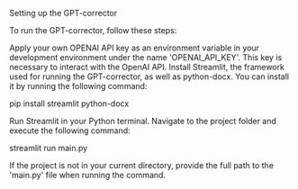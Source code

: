 Setting up the GPT-corrector

To run the GPT-corrector, follow these steps:

Apply your own OPENAI API key as an environment variable in your development environment under the name 'OPENAI_API_KEY'. This key is necessary to interact with the OpenAI API.
Install Streamlit, the framework used for running the GPT-corrector, as well as python-docx. You can install it by running the following command:

pip install streamlit python-docx

Run Streamlit in your Python terminal. Navigate to the project folder and execute the following command:

streamlit run main.py

If the project is not in your current directory, provide the full path to the 'main.py' file when running the command.




